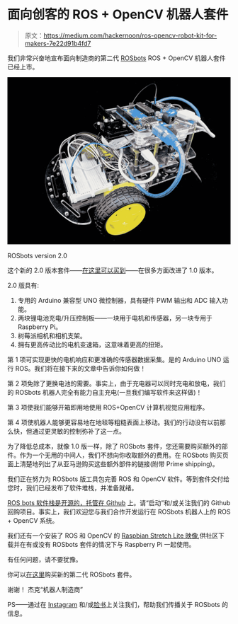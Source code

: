 # 面向创客的 ROS + OpenCV 机器人套件

> 原文：<https://medium.com/hackernoon/ros-opencv-robot-kit-for-makers-7e22d91b4fd7>

我们非常兴奋地宣布面向制造商的第二代 [ROSbots](http://www.rosbots.com?src=blog) ROS + OpenCV 机器人套件已经上市。

![](img/bec19f9e6e49a5fb0dd5ec7ff29665fc.png)

ROSbots version 2.0

这个新的 2.0 版本套件——[在这里可以买到](https://www.rosbots.com/purchase?src=blog)——在很多方面改进了 1.0 版本。

2.0 版具有:

1.  专用的 Arduino 兼容型 UNO 微控制器，具有硬件 PWM 输出和 ADC 输入功能。
2.  两块锂电池充电/升压控制板——一块用于电机和传感器，另一块专用于 Raspberry Pi。
3.  树莓派相机和相机支架。
4.  拥有更高传动比的电机变速箱，这意味着更高的扭矩。

第 1 项可实现更快的电机响应和更准确的传感器数据采集。是的 Arduino UNO 运行 ROS。我们将在接下来的文章中告诉你如何做！

第 2 项免除了更换电池的需要。事实上，由于充电器可以同时充电和放电，我们的 ROSbots 机器人完全有能力自主充电(一旦我们编写软件来这样做)！

第 3 项使我们能够开箱即用地使用 ROS+OpenCV 计算机视觉应用程序。

第 4 项使机器人能够更容易地在地毯等粗糙表面上移动。我们的行动没有以前那么快，但通过更灵敏的控制弥补了这一点。

为了降低总成本，就像 1.0 版一样，除了 ROSbots 套件，您还需要购买额外的部件。作为一个无用的中间人，我们不想向你收取额外的费用。在 ROSbots 购买页面上清楚地列出了从亚马逊购买这些额外部件的链接(附带 Prime shipping)。

我们正在努力为 ROSbots 版工具包完善 ROS 和 OpenCV 软件。等到套件交付给您时，我们已经发布了软件堆栈，并准备就绪。

[ROS bots 软件栈是开源的，托管在 Github](https://goo.gl/hQfyyX) 上。请“启动”和/或关注我们的 Github 回购项目。事实上，我们欢迎您与我们合作开发运行在 ROSbots 机器人上的 ROS + OpenCV 系统。

我们还有一个安装了 ROS 和 OpenCV 的 [Raspbian Stretch Lite 映像](/@rosbots/ready-to-use-image-raspbian-stretch-ros-opencv-324d6f8dcd96),供社区下载并在有或没有 ROSbots 套件的情况下与 Raspberry Pi 一起使用。

有任何问题，请不要犹豫。

你可以[在这里](https://www.rosbots.com/purchase?src=blog)购买新的第二代 ROSbots 套件。

谢谢！
杰克“机器人制造商”

PS——通过在 [Instagram](https://www.instagram.com/rosbots/) 和/或[脸书](https://www.facebook.com/hackrosbots)上关注我们，帮助我们传播关于 ROSbots 的信息。